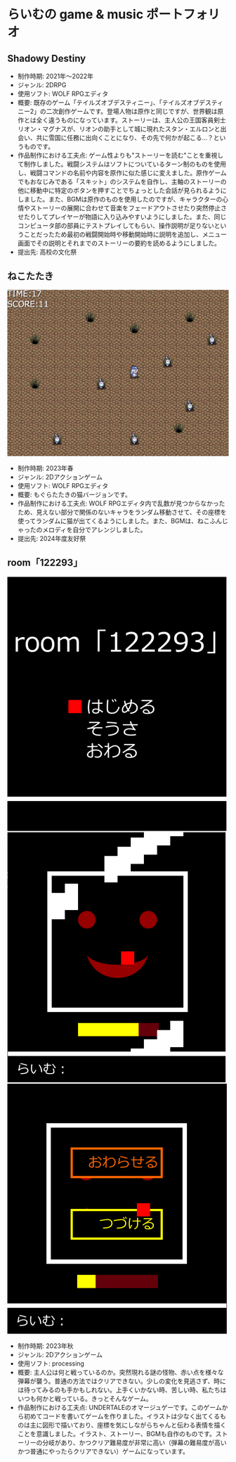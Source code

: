 # らいむの game & music ポートフォリオ

## Shadowy Destiny
* 制作時期: 2021年～2022年
* ジャンル: 2DRPG
* 使用ソフト: WOLF RPGエディタ
* 概要: 既存のゲーム「テイルズオブデスティニー」、「テイルズオブデスティニー2」の二次創作ゲームです。登場人物は原作と同じですが、世界観は原作とは全く違うものになっています。ストーリーは、主人公の王国客員剣士リオン・マグナスが、リオンの助手として城に現れたスタン・エルロンと出会い、共に雪国に任務に出向くことになり、その先で何かが起こる…？というものです。
* 作品制作における工夫点: ゲーム性よりも"ストーリーを読む"ことを重視して制作しました。戦闘システムはソフトについているターン制のものを使用し、戦闘コマンドの名前や内容を原作に似た感じに変えました。原作ゲームでもおなじみである「スキット」のシステムを自作し、主軸のストーリーの他に移動中に特定のボタンを押すことでちょっとした会話が見られるようにしました。また、BGMは原作のものを使用したのですが、キャラクターの心情やストーリーの展開に合わせて音楽をフェードアウトさせたり突然停止させたりしてプレイヤーが物語に入り込みやすいようにしました。また、同じコンピュータ部の部員にテストプレイしてもらい、操作説明が足りないということだったため最初の戦闘開始時や移動開始時に説明を追加し、メニュー画面でその説明とそれまでのストーリーの要約を読めるようにしました。
* 提出先: 高校の文化祭

## ねこたたき
![ねこたたき](ScreenShot_2025_0106_13_52_05.png)
* 制作時期: 2023年春
* ジャンル: 2Dアクションゲーム
* 使用ソフト: WOLF RPGエディタ
* 概要: もぐらたたきの猫バージョンです。
* 作品制作における工夫点: WOLF RPGエディタ内で乱数が見つからなかったため、見えない部分で関係のないキャラをランダム移動させて、その座標を使ってランダムに猫が出てくるようにしました。また、BGMは、ねこふんじゃったのメロディを自分でアレンジしました。
* 提出先: 2024年度友好祭

## room「122293」
![title](proc_title.png)
![game](proc_game.png)
![sentakusi](proc_sentaku.png)
* 制作時期: 2023年秋
* ジャンル: 2Dアクションゲーム
* 使用ソフト: processing
* 概要: 主人公は何と戦っているのか。突然現れる謎の怪物、赤い点を様々な弾幕が襲う。普通の方法ではクリアできない。少しの変化を見逃さず、時には待ってみるのも手かもしれない。上手くいかない時、苦しい時、私たちはいつも何かと戦っている。きっとそんなゲーム。
* 作品制作における工夫点: UNDERTALEのオマージュゲーです。このゲームから初めてコードを書いてゲームを作りました。イラストは少なく出てくるものは主に図形で描いており、座標を気にしながらちゃんと伝わる表情を描くことを意識しました。イラスト、ストーリー、BGMも自作のものです。ストーリーの分岐があり、かつクリア難易度が非常に高い（弾幕の難易度が高いかつ普通にやったらクリアできない）ゲームになっています。